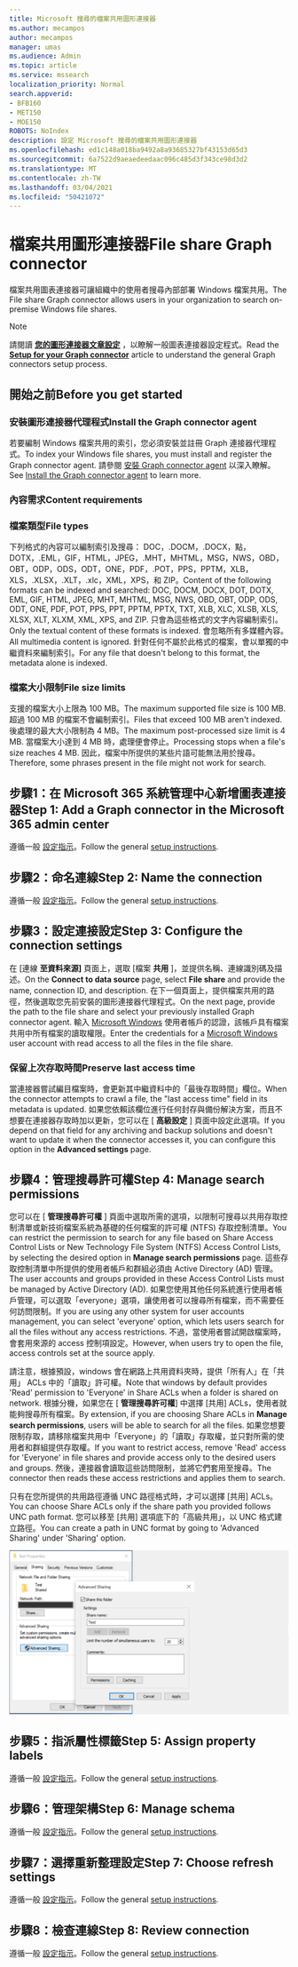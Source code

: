 ```yaml
---
title: Microsoft 搜尋的檔案共用圖形連接器
ms.author: mecampos
author: mecampos
manager: umas
ms.audience: Admin
ms.topic: article
ms.service: mssearch
localization_priority: Normal
search.appverid:
- BFB160
- MET150
- MOE150
ROBOTS: NoIndex
description: 設定 Microsoft 搜尋的檔案共用圖形連接器
ms.openlocfilehash: ed1c148a018ba9492a8a93685327bf43153d65d3
ms.sourcegitcommit: 6a7522d9aeaedeedaac096c485d3f343ce98d3d2
ms.translationtype: MT
ms.contentlocale: zh-TW
ms.lasthandoff: 03/04/2021
ms.locfileid: "50421072"
---
```

<!---Previous ms.author: rusamai --->

# <a name="file-share-graph-connector"></a><span data-ttu-id="42c6d-103">檔案共用圖形連接器</span><span class="sxs-lookup"><span data-stu-id="42c6d-103">File share Graph connector</span></span>

<span data-ttu-id="42c6d-104">檔案共用圖表連接器可讓組織中的使用者搜尋內部部署 Windows 檔案共用。</span><span class="sxs-lookup"><span data-stu-id="42c6d-104">The File share Graph connector allows users in your organization to search on-premise Windows file shares.</span></span>

> [!NOTE]
> <span data-ttu-id="42c6d-105">請閱讀 [**您的圖形連接器文章設定**](configure-connector.md) ，以瞭解一般圖表連接器設定程式。</span><span class="sxs-lookup"><span data-stu-id="42c6d-105">Read the [**Setup for your Graph connector**](configure-connector.md) article to understand the general Graph connectors setup process.</span></span>

## <a name="before-you-get-started"></a><span data-ttu-id="42c6d-106">開始之前</span><span class="sxs-lookup"><span data-stu-id="42c6d-106">Before you get started</span></span>

### <a name="install-the-graph-connector-agent"></a><span data-ttu-id="42c6d-107">安裝圖形連接器代理程式</span><span class="sxs-lookup"><span data-stu-id="42c6d-107">Install the Graph connector agent</span></span>

<span data-ttu-id="42c6d-108">若要編制 Windows 檔案共用的索引，您必須安裝並註冊 Graph 連接器代理程式。</span><span class="sxs-lookup"><span data-stu-id="42c6d-108">To index your Windows file shares, you must install and register the Graph connector agent.</span></span> <span data-ttu-id="42c6d-109">請參閱 [安裝 Graph connector agent](on-prem-agent.md) 以深入瞭解。</span><span class="sxs-lookup"><span data-stu-id="42c6d-109">See [Install the Graph connector agent](on-prem-agent.md) to learn more.</span></span>  

### <a name="content-requirements"></a><span data-ttu-id="42c6d-110">內容需求</span><span class="sxs-lookup"><span data-stu-id="42c6d-110">Content requirements</span></span>

### <a name="file-types"></a><span data-ttu-id="42c6d-111">檔案類型</span><span class="sxs-lookup"><span data-stu-id="42c6d-111">File types</span></span>

<span data-ttu-id="42c6d-112">下列格式的內容可以編制索引及搜尋： DOC，.DOCM，.DOCX，點，DOTX，.EML，GIF，HTML，JPEG，.MHT，MHTML，MSG，NWS，OBD，OBT，ODP，ODS，ODT，ONE，PDF，.POT，PPS，PPTM，XLB，XLS，.XLSX，.XLT，.xlc，XML，XPS，和 ZIP。</span><span class="sxs-lookup"><span data-stu-id="42c6d-112">Content of the following formats can be indexed and searched: DOC, DOCM, DOCX, DOT, DOTX, EML, GIF, HTML, JPEG, MHT, MHTML, MSG, NWS, OBD, OBT, ODP, ODS, ODT, ONE, PDF, POT, PPS, PPT, PPTM, PPTX, TXT, XLB, XLC, XLSB, XLS, XLSX, XLT, XLXM, XML, XPS, and ZIP.</span></span> <span data-ttu-id="42c6d-113">只會為這些格式的文字內容編制索引。</span><span class="sxs-lookup"><span data-stu-id="42c6d-113">Only the textual content of these formats is indexed.</span></span> <span data-ttu-id="42c6d-114">會忽略所有多媒體內容。</span><span class="sxs-lookup"><span data-stu-id="42c6d-114">All multimedia content is ignored.</span></span> <span data-ttu-id="42c6d-115">針對任何不屬於此格式的檔案，會以單獨的中繼資料來編制索引。</span><span class="sxs-lookup"><span data-stu-id="42c6d-115">For any file that doesn't belong to this format, the metadata alone is indexed.</span></span>

### <a name="file-size-limits"></a><span data-ttu-id="42c6d-116">檔案大小限制</span><span class="sxs-lookup"><span data-stu-id="42c6d-116">File size limits</span></span>

<span data-ttu-id="42c6d-117">支援的檔案大小上限為 100 MB。</span><span class="sxs-lookup"><span data-stu-id="42c6d-117">The maximum supported file size is 100 MB.</span></span> <span data-ttu-id="42c6d-118">超過 100 MB 的檔案不會編制索引。</span><span class="sxs-lookup"><span data-stu-id="42c6d-118">Files that exceed 100 MB aren't indexed.</span></span> <span data-ttu-id="42c6d-119">後處理的最大大小限制為 4 MB。</span><span class="sxs-lookup"><span data-stu-id="42c6d-119">The maximum post-processed size limit is 4 MB.</span></span> <span data-ttu-id="42c6d-120">當檔案大小達到 4 MB 時，處理便會停止。</span><span class="sxs-lookup"><span data-stu-id="42c6d-120">Processing stops when a file's size reaches 4 MB.</span></span> <span data-ttu-id="42c6d-121">因此，檔案中所提供的某些片語可能無法用於搜尋。</span><span class="sxs-lookup"><span data-stu-id="42c6d-121">Therefore, some phrases present in the file might not work for search.</span></span>

## <a name="step-1-add-a-graph-connector-in-the-microsoft-365-admin-center"></a><span data-ttu-id="42c6d-122">步驟1：在 Microsoft 365 系統管理中心新增圖表連接器</span><span class="sxs-lookup"><span data-stu-id="42c6d-122">Step 1: Add a Graph connector in the Microsoft 365 admin center</span></span>

<span data-ttu-id="42c6d-123">遵循一般 [設定指示](https://docs.microsoft.com/microsoftsearch/configure-connector)。</span><span class="sxs-lookup"><span data-stu-id="42c6d-123">Follow the general [setup instructions](https://docs.microsoft.com/microsoftsearch/configure-connector).</span></span>
<!---If the above phrase does not apply, delete it and insert specific details for your data source that are different from general setup instructions.-->

## <a name="step-2-name-the-connection"></a><span data-ttu-id="42c6d-124">步驟2：命名連線</span><span class="sxs-lookup"><span data-stu-id="42c6d-124">Step 2: Name the connection</span></span>

<span data-ttu-id="42c6d-125">遵循一般 [設定指示](https://docs.microsoft.com/microsoftsearch/configure-connector)。</span><span class="sxs-lookup"><span data-stu-id="42c6d-125">Follow the general [setup instructions](https://docs.microsoft.com/microsoftsearch/configure-connector).</span></span>
<!---If the above phrase does not apply, delete it and insert specific details for your data source that are different from general setup instructions.-->

## <a name="step-3-configure-the-connection-settings"></a><span data-ttu-id="42c6d-126">步驟3：設定連接設定</span><span class="sxs-lookup"><span data-stu-id="42c6d-126">Step 3: Configure the connection settings</span></span>

<span data-ttu-id="42c6d-127">在 [連線 **至資料來源]** 頁面上，選取 [檔案 **共用** ]，並提供名稱、連線識別碼及描述。</span><span class="sxs-lookup"><span data-stu-id="42c6d-127">On the **Connect to data source** page, select **File share** and provide the name, connection ID, and description.</span></span> <span data-ttu-id="42c6d-128">在下一個頁面上，提供檔案共用的路徑，然後選取您先前安裝的圖形連接器代理程式。</span><span class="sxs-lookup"><span data-stu-id="42c6d-128">On the next page, provide the path to the file share and select your previously installed Graph connector agent.</span></span> <span data-ttu-id="42c6d-129">輸入 [Microsoft Windows](https://microsoft.com/windows) 使用者帳戶的認證，該帳戶具有檔案共用中所有檔案的讀取權限。</span><span class="sxs-lookup"><span data-stu-id="42c6d-129">Enter the credentials for a [Microsoft Windows](https://microsoft.com/windows) user account with read access to all the files in the file share.</span></span>

### <a name="preserve-last-access-time"></a><span data-ttu-id="42c6d-130">保留上次存取時間</span><span class="sxs-lookup"><span data-stu-id="42c6d-130">Preserve last access time</span></span>

<span data-ttu-id="42c6d-131">當連接器嘗試編目檔案時，會更新其中繼資料中的「最後存取時間」欄位。</span><span class="sxs-lookup"><span data-stu-id="42c6d-131">When the connector attempts to crawl a file, the "last access time" field in its metadata is updated.</span></span> <span data-ttu-id="42c6d-132">如果您依賴該欄位進行任何封存與備份解決方案，而且不想要在連接器存取時加以更新，您可以在 [ **高級設定** ] 頁面中設定此選項。</span><span class="sxs-lookup"><span data-stu-id="42c6d-132">If you depend on that field for any archiving and backup solutions and doesn't want to update it when the connector accesses it, you can configure this option in the **Advanced settings** page.</span></span>

## <a name="step-4-manage-search-permissions"></a><span data-ttu-id="42c6d-133">步驟4：管理搜尋許可權</span><span class="sxs-lookup"><span data-stu-id="42c6d-133">Step 4: Manage search permissions</span></span>

<span data-ttu-id="42c6d-134">您可以在 [ **管理搜尋許可權** ] 頁面中選取所需的選項，以限制可搜尋以共用存取控制清單或新技術檔案系統為基礎的任何檔案的許可權 (NTFS) 存取控制清單。</span><span class="sxs-lookup"><span data-stu-id="42c6d-134">You can restrict the permission to search for any file based on Share Access Control Lists or New Technology File System (NTFS) Access Control Lists, by selecting the desired option in **Manage search permissions** page.</span></span> <span data-ttu-id="42c6d-135">這些存取控制清單中所提供的使用者帳戶和群組必須由 Active Directory (AD) 管理。</span><span class="sxs-lookup"><span data-stu-id="42c6d-135">The user accounts and groups provided in these Access Control Lists must be managed by Active Directory (AD).</span></span> <span data-ttu-id="42c6d-136">如果您使用其他任何系統進行使用者帳戶管理，可以選取「everyone」選項，讓使用者可以搜尋所有檔案，而不需要任何訪問限制。</span><span class="sxs-lookup"><span data-stu-id="42c6d-136">If you are using any other system for user accounts management, you can select 'everyone' option, which lets users search for all the files without any access restrictions.</span></span> <span data-ttu-id="42c6d-137">不過，當使用者嘗試開啟檔案時，會套用來源的 access 控制項設定。</span><span class="sxs-lookup"><span data-stu-id="42c6d-137">However, when users try to open the file, access controls set at the source apply.</span></span>

<span data-ttu-id="42c6d-138">請注意，根據預設，windows 會在網路上共用資料夾時，提供「所有人」在「共用」 ACLs 中的「讀取」許可權。</span><span class="sxs-lookup"><span data-stu-id="42c6d-138">Note that windows by default provides 'Read' permission to 'Everyone' in Share ACLs when a folder is shared on network.</span></span> <span data-ttu-id="42c6d-139">根據分機，如果您在 [ **管理搜尋許可權**] 中選擇 [共用] ACLs，使用者就能夠搜尋所有檔案。</span><span class="sxs-lookup"><span data-stu-id="42c6d-139">By extension, if you are choosing Share ACLs in **Manage search permissions**, users will be able to search for all the files.</span></span> <span data-ttu-id="42c6d-140">如果您想要限制存取，請移除檔案共用中「Everyone」的「讀取」存取權，並只對所需的使用者和群組提供存取權。</span><span class="sxs-lookup"><span data-stu-id="42c6d-140">If you want to restrict access, remove 'Read' access for 'Everyone' in file shares and provide access only to the desired users and groups.</span></span> <span data-ttu-id="42c6d-141">然後，連接器會讀取這些訪問限制，並將它們套用至搜尋。</span><span class="sxs-lookup"><span data-stu-id="42c6d-141">The connector then reads these access restrictions and applies them to search.</span></span>

<span data-ttu-id="42c6d-142">只有在您所提供的共用路徑遵循 UNC 路徑格式時，才可以選擇 [共用] ACLs。</span><span class="sxs-lookup"><span data-stu-id="42c6d-142">You can choose Share ACLs only if the share path you provided follows UNC path format.</span></span> <span data-ttu-id="42c6d-143">您可以移至 [共用] 選項底下的「高級共用」，以 UNC 格式建立路徑。</span><span class="sxs-lookup"><span data-stu-id="42c6d-143">You can create a path in UNC format by going to 'Advanced Sharing' under 'Sharing' option.</span></span>

![Advanced_sharing](media/file-connector/file-advanced-sharing.png)

## <a name="step-5-assign-property-labels"></a><span data-ttu-id="42c6d-145">步驟5：指派屬性標籤</span><span class="sxs-lookup"><span data-stu-id="42c6d-145">Step 5: Assign property labels</span></span>

<span data-ttu-id="42c6d-146">遵循一般 [設定指示](https://docs.microsoft.com/microsoftsearch/configure-connector)。</span><span class="sxs-lookup"><span data-stu-id="42c6d-146">Follow the general [setup instructions](https://docs.microsoft.com/microsoftsearch/configure-connector).</span></span>
<!---If the above phrase does not apply, delete it and insert specific details for your data source that are different from general setup instructions.-->

## <a name="step-6-manage-schema"></a><span data-ttu-id="42c6d-147">步驟6：管理架構</span><span class="sxs-lookup"><span data-stu-id="42c6d-147">Step 6: Manage schema</span></span>

<span data-ttu-id="42c6d-148">遵循一般 [設定指示](https://docs.microsoft.com/microsoftsearch/configure-connector)。</span><span class="sxs-lookup"><span data-stu-id="42c6d-148">Follow the general [setup instructions](https://docs.microsoft.com/microsoftsearch/configure-connector).</span></span>
<!---If the above phrase does not apply, delete it and insert specific details for your data source that are different from general setup instructions.-->

## <a name="step-7-choose-refresh-settings"></a><span data-ttu-id="42c6d-149">步驟7：選擇重新整理設定</span><span class="sxs-lookup"><span data-stu-id="42c6d-149">Step 7: Choose refresh settings</span></span>

<span data-ttu-id="42c6d-150">遵循一般 [設定指示](https://docs.microsoft.com/microsoftsearch/configure-connector)。</span><span class="sxs-lookup"><span data-stu-id="42c6d-150">Follow the general [setup instructions](https://docs.microsoft.com/microsoftsearch/configure-connector).</span></span>
<!---If the above phrase does not apply, delete it and insert specific details for your data source that are different from general setup instructions.-->

## <a name="step-8-review-connection"></a><span data-ttu-id="42c6d-151">步驟8：檢查連線</span><span class="sxs-lookup"><span data-stu-id="42c6d-151">Step 8: Review connection</span></span>

<span data-ttu-id="42c6d-152">遵循一般 [設定指示](https://docs.microsoft.com/microsoftsearch/configure-connector)。</span><span class="sxs-lookup"><span data-stu-id="42c6d-152">Follow the general [setup instructions](https://docs.microsoft.com/microsoftsearch/configure-connector).</span></span>
<!---If the above phrase does not apply, delete it and insert specific details for your data source that are different from general setup 
instructions.-->

<!---## Troubleshooting-->
<!---Insert troubleshooting recommendations for this data source-->

<!---## Limitations-->
<!---Insert limitations for this data source-->
